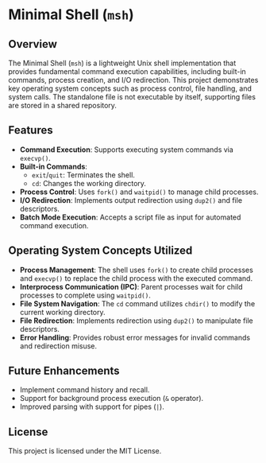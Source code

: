 # Minimal Shell (`msh`)

## Overview
The Minimal Shell (`msh`) is a lightweight Unix shell implementation that provides fundamental command execution capabilities, including built-in commands, process creation, and I/O redirection. This project demonstrates key operating system concepts such as process control, file handling, and system calls.
The standalone file is not executable by itself, supporting files are stored in a shared repository. 

## Features
- **Command Execution**: Supports executing system commands via `execvp()`.
- **Built-in Commands**:
  - `exit`/`quit`: Terminates the shell.
  - `cd`: Changes the working directory.
- **Process Control**: Uses `fork()` and `waitpid()` to manage child processes.
- **I/O Redirection**: Implements output redirection using `dup2()` and file descriptors.
- **Batch Mode Execution**: Accepts a script file as input for automated command execution.

## Operating System Concepts Utilized
- **Process Management**: The shell uses `fork()` to create child processes and `execvp()` to replace the child process with the executed command.
- **Interprocess Communication (IPC)**: Parent processes wait for child processes to complete using `waitpid()`.
- **File System Navigation**: The `cd` command utilizes `chdir()` to modify the current working directory.
- **File Redirection**: Implements redirection using `dup2()` to manipulate file descriptors.
- **Error Handling**: Provides robust error messages for invalid commands and redirection misuse.

## Future Enhancements
- Implement command history and recall.
- Support for background process execution (`&` operator).
- Improved parsing with support for pipes (`|`).

## License
This project is licensed under the MIT License.

